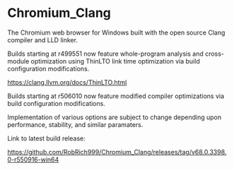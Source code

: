# Chromium_Clang

The Chromium web browser for Windows built with the open source Clang compiler and LLD linker.

Builds starting at r499551 now feature whole-program analysis and cross-module optimization using ThinLTO link time optimization via build configuration modifications.

https://clang.llvm.org/docs/ThinLTO.html

Builds starting at r506010 now feature modified compiler optimizations via build configuration modifications.

Implementation of various options are subject to change depending upon performance, stability, and similar paramaters.

Link to latest build release:

https://github.com/RobRich999/Chromium_Clang/releases/tag/v68.0.3398.0-r550916-win64
